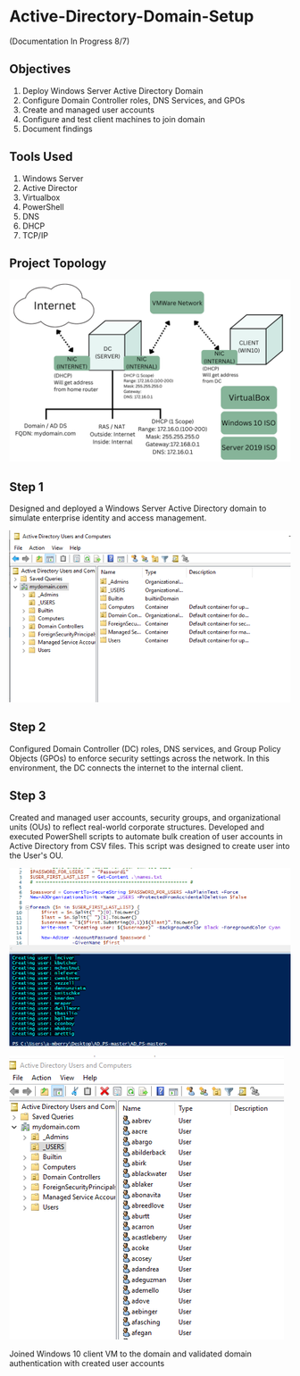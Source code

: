 # Active-Directory-Domain-Setup 
(Documentation In Progress 8/7)

<H2> Objectives </H2>

1) Deploy Windows Server Active Directory Domain
2) Configure Domain Controller roles, DNS Services, and GPOs
3) Create and managed user accounts
4) Configure and test client machines to join domain
5) Document findings

<h2> Tools Used </h2>

1) Windows Server
2) Active Director
3) Virtualbox
4) PowerShell
5) DNS
6) DHCP
7) TCP/IP

<h2>Project Topology</h2> 

![image alt](https://github.com/MichaelBerry-CyberPro/Active-Directory-Domain-Setup/blob/main/Topology%20(1).png?raw=true)

<h2> Step 1 </h2>
Designed and deployed a Windows Server Active Directory domain to simulate enterprise identity and access management.

![image alt](https://github.com/MichaelBerry-CyberPro/Active-Directory-Domain-Setup/blob/main/Active%20Directory.png?raw=true)

<H2> Step 2 </H2>
Configured Domain Controller (DC) roles, DNS services, and Group Policy Objects (GPOs) to enforce security settings across the network. In this environment, the DC connects the internet to the internal client. 


<h2> Step 3 </h2>
Created and managed user accounts, security groups, and organizational units (OUs) to reflect real-world corporate structures. Developed and executed PowerShell scripts to automate bulk creation of user accounts in Active Directory from CSV files. This script was designed to create user into the User's OU. 

![image alt](https://github.com/MichaelBerry-CyberPro/Active-Directory-Domain-Setup/blob/main/User%20Creation.png?raw=true)


![image alt](https://github.com/MichaelBerry-CyberPro/Active-Directory-Domain-Setup/blob/main/Users%20OU.png?raw=true)



Joined Windows 10 client VM to the domain and validated domain authentication with created user accounts


